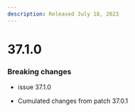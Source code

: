 ```yaml
---
description: Released July 18, 2023
---
```


# 37.1.0
### Breaking changes

* issue 37.1.0


* Cumulated changes from patch 37.0.1
